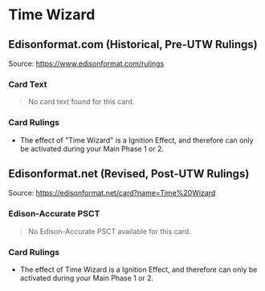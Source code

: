 # Time Wizard

## Edisonformat.com (Historical, Pre-UTW Rulings)

Source: https://www.edisonformat.com/rulings

### Card Text

> No card text found for this card.

### Card Rulings

*   The effect of "Time Wizard" is a Ignition Effect, and therefore can only be activated during your Main Phase 1 or 2.

## Edisonformat.net (Revised, Post-UTW Rulings)

Source: https://edisonformat.net/card?name=Time%20Wizard

### Edison-Accurate PSCT

> No Edison-Accurate PSCT available for this card.

### Card Rulings

*   The effect of Time Wizard is a Ignition Effect, and therefore can only be activated during your Main Phase 1 or 2.
            